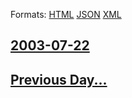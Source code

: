 
Formats: [HTML](2003/07/22/index.html)  [JSON](2003/07/22/index.json)  [XML](2003/07/22/index.xml)  

## [2003-07-22](/news/2003/07/22/index.md)

## [Previous Day...](/news/2003/07/21/index.md)

